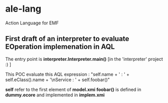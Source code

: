# ale-lang
Action Language for EMF

First draft of an interpreter to evaluate EOperation implemenation in AQL
---


The entry point is **interpreter.Interpreter.main()** [in the 'interpreter' project :) ]

This POC evaluate this AQL expression :
"self.name + \' : \' + self.eClass().name + '\nService : ' + self.foobar()"

**self** refer to the first element of **model.xmi**
**foobar()** is defined in **dummy.ecore** and implemented in **implem.xmi**

